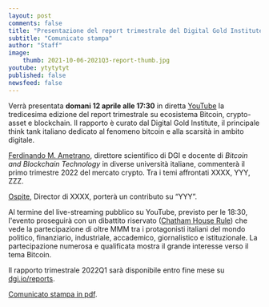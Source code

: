 ```yaml
---
layout: post
comments: false
title: "Presentazione del report trimestrale del Digital Gold Institute"
subtitle: "Comunicato stampa" 
author: "Staff"
image:
    thumb: 2021-10-06-2021Q3-report-thumb.jpg
youtube: ytytytyt
published: false
newsfeed: false
---
```


Verrà presentata **domani 12 aprile alle 17:30** in diretta [YouTube](https://youtu.be/ytytytyt) la
tredicesima edizione del report trimestrale su ecosistema Bitcoin, crypto-asset e blockchain.
Il rapporto è curato dal Digital Gold Institute,
il principale think tank italiano dedicato al fenomeno bitcoin e alla scarsità in ambito digitale.

[Ferdinando M. Ametrano](https://ametrano.net/it/about/),
direttore scientifico di DGI e docente di _Bitcoin and Blockchain Technology_ in diverse università italiane,
commenterà il primo trimestre 2022 del mercato crypto.
Tra i temi affrontati XXXX, YYY, ZZZ.

[Ospite](https://www.linkedin.com/in/XXXXXXXXX),
Director di XXXX,
porterà un contributo su “YYY”.

Al termine del live-streaming pubblico su YouTube, previsto per le 18:30,
l'evento proseguirà con un dibattito riservato ([Chatham House Rule](https://it.wikipedia.org/wiki/Chatham_House_Rule))
che vede la partecipazione di oltre
MMM tra i protagonisti italiani del 
mondo politico, finanziario, industriale, accademico, giornalistico e istituzionale.
La partecipazione numerosa e qualificata mostra il grande interesse verso il tema Bitcoin.

Il rapporto trimestrale 2022Q1 sarà disponibile entro fine mese su
[dgi.io/reports]({{site.baseurl}}/reports).

[Comunicato stampa in pdf]({{site.baseurl}}/docs/20220118-comunicato-stampa-report-dgi.pdf).
